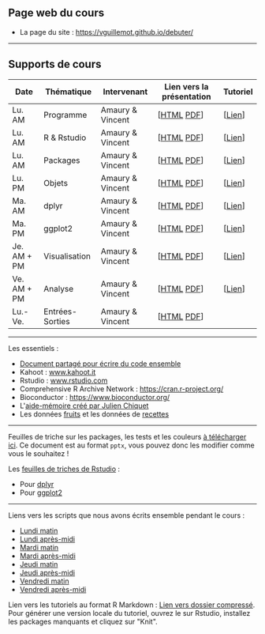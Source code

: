 ## Page web du cours

- La page du site : <https://vguillemot.github.io/debuter/>

****

## Supports de cours

|  Date  | Thématique | Intervenant | Lien vers la présentation | Tutoriel |
|--------|------------|-------------|---------------------------|----------|
| Lu. AM | Programme | Amaury & Vincent  | [[HTML](vignettes/S00programme.html) [PDF](vignettes/S00programme.pdf)] | [[Lien](https://learnr.pasteur.fr/debuter/T00tuto/)] |
| Lu. AM | R & Rstudio  | Amaury & Vincent  | [[HTML](vignettes/S01rstudio.html) [PDF](vignettes/S01rstudio.pdf)] | [[Lien](https://learnr.pasteur.fr/debuter/T01rstudio/)] |
| Lu. AM | Packages  | Amaury & Vincent  | [[HTML](vignettes/S02packages.html) [PDF](vignettes/S02packages.pdf)] | [[Lien](https://learnr.pasteur.fr/debuter/T02packages/)] |
| Lu. PM | Objets     | Amaury & Vincent  | [[HTML](vignettes/S03objets.html) [PDF](vignettes/S03objets.pdf)] | [[Lien](https://learnr.pasteur.fr/debuter/T03objets/)] |
| Ma. AM | dplyr     | Amaury & Vincent  | [[HTML](vignettes/S04dplyr.html) [PDF](vignettes/S04dplyr.pdf)] | [[Lien](https://learnr.pasteur.fr/debuter/T04dplyr/)] |
| Ma. PM | ggplot2   | Amaury & Vincent  | [[HTML](vignettes/S05ggplot2.html) [PDF](vignettes/S05ggplot2.pdf)] | [[Lien](https://learnr.pasteur.fr/debuter/T05ggplot2/)] |
| Je. AM + PM | Visualisation  | Amaury & Vincent  | [[HTML](vignettes/S06visu.html) [PDF](vignettes/S06visu.pdf)] | [[Lien](https://learnr.pasteur.fr/debuter/T06visu)] |
| Ve. AM + PM | Analyse   | Amaury & Vincent  | [[HTML](vignettes/S07tests.html) [PDF](vignettes/S07tests.pdf)] | [[Lien](https://learnr.pasteur.fr/debuter/T07tests)] |
| Lu.-Ve. | Entrées-Sorties   | Amaury & Vincent  | [[HTML](vignettes/S08input_output.html) [PDF](vignettes/S08input_output.pdf)] |  |

****

Les essentiels : 

  * [Document partagé pour écrire du code ensemble](https://docs.google.com/document/d/1dOspKPfs2QDQwoNth7HMEfGKLAorkxImJ1J67rzV-vk/edit?usp=sharing)
  * Kahoot : www.kahoot.it
  * Rstudio : www.rstudio.com
  * Comprehensive R Archive Network : https://cran.r-project.org/
  * Bioconductor : https://www.bioconductor.org/
  * L'[aide-mémoire créé par Julien Chiquet](inst/extdata/CommandesUsuelles.pdf)
  * Les données [fruits](inst/extdata/fruits.xlsx) et les données de [recettes](inst/extdata/nutriwi.xlsx)

****

Feuilles de triche sur les packages, les tests et les couleurs [à télécharger ici](inst/extdata/cheat_sheets.pptx). Ce document est au format `pptx`, vous pouvez donc les modifier comme vous le souhaitez !

Les [feuilles de triches de Rstudio](https://www.rstudio.com/resources/cheatsheets/) : 

  * Pour [dplyr](https://raw.githubusercontent.com/rstudio/cheatsheets/main/data-transformation.pdf)
  * Pour [ggplot2](https://raw.githubusercontent.com/rstudio/cheatsheets/main/data-visualization.pdf)



****

Liens vers les scripts que nous avons écrits ensemble pendant le cours :

  * [Lundi matin](inst/extdata/01_lundi_matin.zip)
  * [Lundi après-midi](inst/extdata/02_lundi_apresm.zip)
  * [Mardi matin](inst/extdata/03_mardi_matin.zip)
  * [Mardi après-midi](inst/extdata/04_mardi_apresm.zip)
  * [Jeudi matin](inst/extdata/05_jeudi_matin.zip)
  * [Jeudi après-midi](inst/extdata/06_jeudi_apresm.zip)
  * [Vendredi matin](inst/extdata/07_vendredi_matin.zip)
  * [Vendredi après-midi](inst/extdata/08_vendredi_apresm.zip)

Lien vers les tutoriels au format R Markdown : [Lien vers dossier compressé](inst/extdata/tutos.zip). Pour générer une version locale du tutoriel, ouvrez le sur Rstudio, installez les packages manquants et cliquez sur "Knit".
